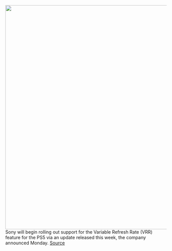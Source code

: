<img src='https://cdn.vox-cdn.com/thumbor/Xsn8fALmHMukFmfusVRUpfOFElI=/0x0:2040x1360/1200x800/filters:focal(857x517:1183x843)/cdn.vox-cdn.com/uploads/chorus_image/image/70791805/vpavic_4278_20201030_0247.0.jpg' width='700px' /><br/>
Sony will begin rolling out support for the Variable Refresh Rate (VRR) feature for the PS5 via an update released this week, the company announced Monday.
<a href='https://www.theverge.com/2022/4/25/23041539/playstation-5-vrr-update-sony-spider-man-ratchet-clank'> Source <a/>